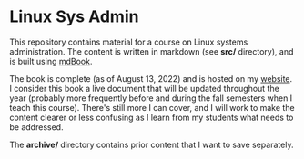 # Linux Sys Admin

This repository contains material
for a course on Linux systems administration.
The content is written in markdown (see **src/** directory),
and is built using [mdBook][mdbook].

The book is complete (as of August 13, 2022)
and is hosted on my [website][linuxBook].
I consider this book a live document that will
be updated throughout the year
(probably more frequently before and
during the fall semesters when I teach this course).
There's still more I can cover, and
I will work to make the content clearer or less confusing
as I learn from my students what needs to be addressed.

The **archive/** directory contains
prior content that I want to save separately.

[mdbook]:https://github.com/rust-lang/mdBook
[linuxBook]:https://cseanburns.net/WWW/linux-systems-admin/index.html
